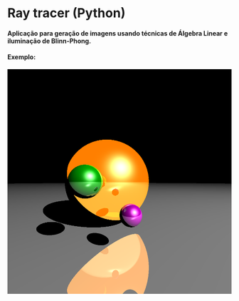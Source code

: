 # Ray tracer (Python)

#### Aplicação para geração de imagens usando técnicas de Álgebra Linear e iluminação de Blinn-Phong.

#### Exemplo:

![Imagem com 3 esferas](/asset/another_sample.png)